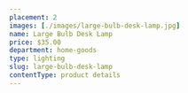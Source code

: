 ```yaml
---
placement: 2
images: [./images/large-bulb-desk-lamp.jpg]
name: Large Bulb Desk Lamp
price: $35.00
department: home-goods
type: lighting
slug: large-bulb-desk-lamp
contentType: product details
---
```

